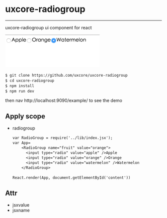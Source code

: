 # uxcore-radiogroup
---

uxcore-radiogroup ui component for react

![](example/screenshot.png)


```sh
$ git clone https://github.com/uxcore/uxcore-radiogroup
$ cd uxcore-radiogroup
$ npm install
$ npm run dev
```

then nav http://localhost:9090/example/ to see the demo


## Apply scope

* radiogroup

	```
	var RadioGroup = require('../lib/index.jsx');
	var App=
		<RadioGroup name="fruit" value="orange">
		  <input type="radio" value="apple" />Apple
		  <input type="radio" value="orange" />Orange
		  <input type="radio" value="watermelon" />Watermelon
		</RadioGroup>

	React.render(App, document.getElementById('content'))

	```

## Attr

* jsxvalue
* jsxname